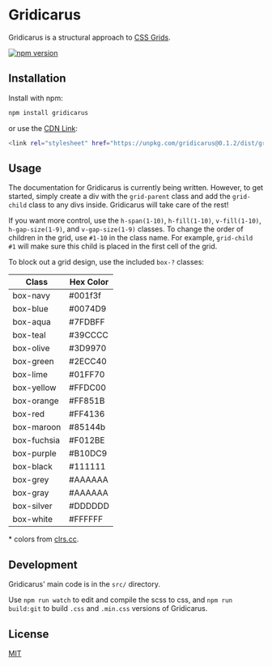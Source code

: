 # Gridicarus

Gridicarus is a structural approach to [CSS Grids](https://www.w3.org/TR/css-grid-1/). 

[![npm version](https://badge.fury.io/js/gridicarus.svg)](https://badge.fury.io/js/gridicarus)



## Installation

Install with npm:  

```sh
npm install gridicarus
```
or use the [CDN Link](https://unpkg.com/gridicarus@0.1.2/dist/gridicarus.min.css):

```sh
<link rel="stylesheet" href="https://unpkg.com/gridicarus@0.1.2/dist/gridicarus.min.css">
```

## Usage

The documentation for Gridicarus is currently being written. However, to get started, simply create a div with the ```grid-parent``` class and add the ```grid-child``` class to any divs inside. Gridicarus will take care of the rest! 

If you want more control, use the ```h-span(1-10)```, ```h-fill(1-10)```, ```v-fill(1-10)```, ```h-gap-size(1-9)```, and ```v-gap-size(1-9)``` classes. To change the order of children in the grid, use ```#1-10``` in the class name. For example, ```grid-child #1``` will make sure this child is placed in the first cell of the grid.

To block out a grid design, use the included ```box-?``` classes:

|Class                   | Hex Color            |
|------------------------|----------------|
|box-navy				 | #001f3f        |
|box-blue				 | #0074D9        |
|box-aqua				 | #7FDBFF        |
|box-teal				 | #39CCCC        |
|box-olive				 | #3D9970        |
|box-green				 | #2ECC40        |
|box-lime				 | #01FF70        |
|box-yellow				 | #FFDC00        |
|box-orange				 | #FF851B        |
|box-red				 | #FF4136        |
|box-maroon				 | #85144b        |
|box-fuchsia			 | #F012BE        |
|box-purple 			 | #B10DC9        |
|box-black  			 | #111111        |
|box-grey   			 | #AAAAAA        |
|box-gray   			 | #AAAAAA        |
|box-silver   			 | #DDDDDD        |
|box-white   			 | #FFFFFF        |

\* colors from [clrs.cc](http://clrs.cc/).

## Development

Gridicarus' main code is in the ```src/``` directory. 

Use ```npm run watch``` to edit and compile the scss to css, and ```npm run build:git``` to build ```.css``` and ```.min.css``` versions of Gridicarus.

## License

[MIT](LICENSE)
